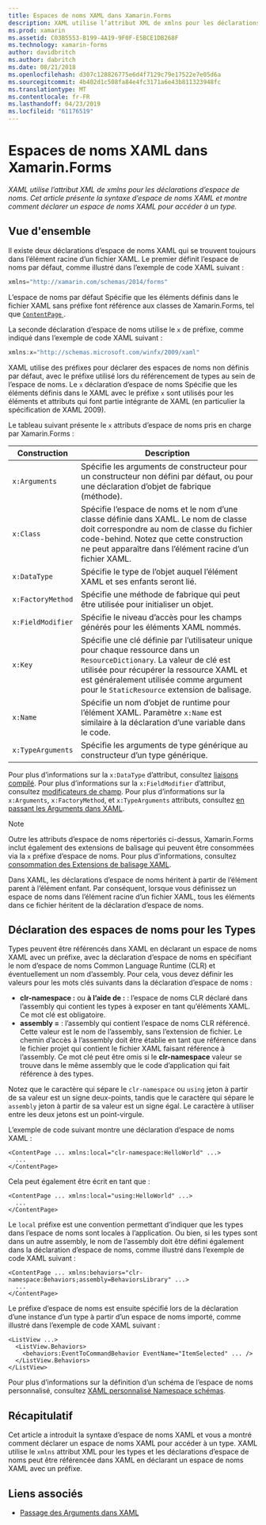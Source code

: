 ```yaml
---
title: Espaces de noms XAML dans Xamarin.Forms
description: XAML utilise l’attribut XML de xmlns pour les déclarations d’espace de noms. Cet article présente la syntaxe d’espace de noms XAML et montre comment déclarer un espace de noms XAML pour accéder à un type.
ms.prod: xamarin
ms.assetid: C03B5553-B199-4A19-9F0F-E5BCE1DB268F
ms.technology: xamarin-forms
author: davidbritch
ms.author: dabritch
ms.date: 08/21/2018
ms.openlocfilehash: d307c128826775e6d4f7129c79e17522e7e05d6a
ms.sourcegitcommit: 4b402d1c508fa84e4fc3171a6e43b811323948fc
ms.translationtype: MT
ms.contentlocale: fr-FR
ms.lasthandoff: 04/23/2019
ms.locfileid: "61176519"
---
```

# <a name="xaml-namespaces-in-xamarinforms"></a>Espaces de noms XAML dans Xamarin.Forms

_XAML utilise l’attribut XML de xmlns pour les déclarations d’espace de noms. Cet article présente la syntaxe d’espace de noms XAML et montre comment déclarer un espace de noms XAML pour accéder à un type._

## <a name="overview"></a>Vue d'ensemble

Il existe deux déclarations d’espace de noms XAML qui se trouvent toujours dans l’élément racine d’un fichier XAML. Le premier définit l’espace de noms par défaut, comme illustré dans l’exemple de code XAML suivant :

```csharp
xmlns="http://xamarin.com/schemas/2014/forms"
```

L’espace de noms par défaut Spécifie que les éléments définis dans le fichier XAML sans préfixe font référence aux classes de Xamarin.Forms, tel que [ `ContentPage` ](xref:Xamarin.Forms.ContentPage).

La seconde déclaration d’espace de noms utilise le `x` de préfixe, comme indiqué dans l’exemple de code XAML suivant :

```csharp
xmlns:x="http://schemas.microsoft.com/winfx/2009/xaml"
```

XAML utilise des préfixes pour déclarer des espaces de noms non définis par défaut, avec le préfixe utilisé lors du référencement de types au sein de l’espace de noms. Le `x` déclaration d’espace de noms Spécifie que les éléments définis dans le XAML avec le préfixe `x` sont utilisés pour les éléments et attributs qui font partie intégrante de XAML (en particulier la spécification de XAML 2009).

Le tableau suivant présente le `x` attributs d’espace de noms pris en charge par Xamarin.Forms :

|Construction|Description|
|--- |--- |
|`x:Arguments`|Spécifie les arguments de constructeur pour un constructeur non défini par défaut, ou pour une déclaration d’objet de fabrique (méthode).|
|`x:Class`|Spécifie l’espace de noms et le nom d’une classe définie dans XAML. Le nom de classe doit correspondre au nom de classe du fichier code-behind. Notez que cette construction ne peut apparaître dans l’élément racine d’un fichier XAML.|
|`x:DataType`|Spécifie le type de l’objet auquel l’élément XAML et ses enfants seront lié.|
|`x:FactoryMethod`|Spécifie une méthode de fabrique qui peut être utilisée pour initialiser un objet.|
|`x:FieldModifier`|Spécifie le niveau d’accès pour les champs générés pour les éléments XAML nommés.|
|`x:Key`|Spécifie une clé définie par l’utilisateur unique pour chaque ressource dans un `ResourceDictionary`. La valeur de clé est utilisée pour récupérer la ressource XAML et est généralement utilisée comme argument pour le `StaticResource` extension de balisage.|
|`x:Name`|Spécifie un nom d’objet de runtime pour l’élément XAML. Paramètre `x:Name` est similaire à la déclaration d’une variable dans le code.|
|`x:TypeArguments`|Spécifie les arguments de type générique au constructeur d’un type générique.|

Pour plus d’informations sur la `x:DataType` d’attribut, consultez [liaisons compilé](~/xamarin-forms/app-fundamentals/data-binding/compiled-bindings.md). Pour plus d’informations sur la `x:FieldModifier` d’attribut, consultez [modificateurs de champ](~/xamarin-forms/xaml/field-modifiers.md). Pour plus d’informations sur la `x:Arguments`, `x:FactoryMethod`, et `x:TypeArguments` attributs, consultez [en passant les Arguments dans XAML](~/xamarin-forms/xaml/passing-arguments.md).

> [!NOTE]
> Outre les attributs d’espace de noms répertoriés ci-dessus, Xamarin.Forms inclut également des extensions de balisage qui peuvent être consommées via la `x` préfixe d’espace de noms. Pour plus d’informations, consultez [consommation des Extensions de balisage XAML](~/xamarin-forms/xaml/markup-extensions/consuming.md).

Dans XAML, les déclarations d’espace de noms héritent à partir de l’élément parent à l’élément enfant. Par conséquent, lorsque vous définissez un espace de noms dans l’élément racine d’un fichier XAML, tous les éléments dans ce fichier héritent de la déclaration d’espace de noms.

## <a name="declaring-namespaces-for-types"></a>Déclaration des espaces de noms pour les Types

Types peuvent être référencés dans XAML en déclarant un espace de noms XAML avec un préfixe, avec la déclaration d’espace de noms en spécifiant le nom d’espace de noms Common Language Runtime (CLR) et éventuellement un nom d’assembly. Pour cela, vous devez définir les valeurs pour les mots clés suivants dans la déclaration d’espace de noms :

- **clr-namespace :** ou **à l’aide de :** : l’espace de noms CLR déclaré dans l’assembly qui contient les types à exposer en tant qu’éléments XAML. Ce mot clé est obligatoire.
- **assembly =** : l’assembly qui contient l’espace de noms CLR référencé. Cette valeur est le nom de l’assembly, sans l’extension de fichier. Le chemin d’accès à l’assembly doit être établie en tant que référence dans le fichier projet qui contient le fichier XAML faisant référence à l’assembly. Ce mot clé peut être omis si le **clr-namespace** valeur se trouve dans le même assembly que le code d’application qui fait référence à des types.

Notez que le caractère qui sépare le `clr-namespace` ou `using` jeton à partir de sa valeur est un signe deux-points, tandis que le caractère qui sépare le `assembly` jeton à partir de sa valeur est un signe égal. Le caractère à utiliser entre les deux jetons est un point-virgule.

L’exemple de code suivant montre une déclaration d’espace de noms XAML :

```xaml
<ContentPage ... xmlns:local="clr-namespace:HelloWorld" ...>
  ...
</ContentPage>
```

Cela peut également être écrit en tant que :

```xaml
<ContentPage ... xmlns:local="using:HelloWorld" ...>
  ...
</ContentPage>
```

Le `local` préfixe est une convention permettant d’indiquer que les types dans l’espace de noms sont locales à l’application. Ou bien, si les types sont dans un autre assembly, le nom de l’assembly doit être défini également dans la déclaration d’espace de noms, comme illustré dans l’exemple de code XAML suivant :

```xaml
<ContentPage ... xmlns:behaviors="clr-namespace:Behaviors;assembly=BehaviorsLibrary" ...>
  ...
</ContentPage>
```

Le préfixe d’espace de noms est ensuite spécifié lors de la déclaration d’une instance d’un type à partir d’un espace de noms importé, comme illustré dans l’exemple de code XAML suivant :

```xaml
<ListView ...>
  <ListView.Behaviors>
    <behaviors:EventToCommandBehavior EventName="ItemSelected" ... />
  </ListView.Behaviors>
</ListView>
```

Pour plus d’informations sur la définition d’un schéma de l’espace de noms personnalisé, consultez [XAML personnalisé Namespace schémas](custom-namespace-schemas.md).

## <a name="summary"></a>Récapitulatif

Cet article a introduit la syntaxe d’espace de noms XAML et vous a montré comment déclarer un espace de noms XAML pour accéder à un type. XAML utilise le `xmlns` attribut XML pour les types et les déclarations d’espace de noms peut être référencée dans XAML en déclarant un espace de noms XAML avec un préfixe.

## <a name="related-links"></a>Liens associés

- [Passage des Arguments dans XAML](~/xamarin-forms/xaml/passing-arguments.md)
